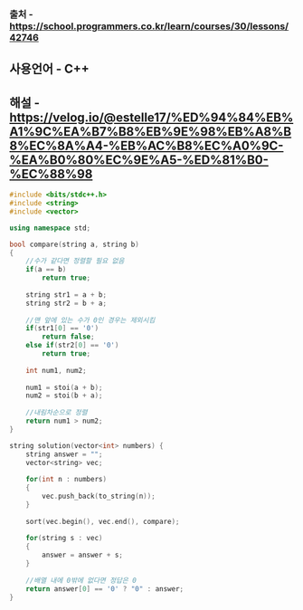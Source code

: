 ### 출처 - https://school.programmers.co.kr/learn/courses/30/lessons/42746
## 사용언어 - C++
## 해설 - https://velog.io/@estelle17/%ED%94%84%EB%A1%9C%EA%B7%B8%EB%9E%98%EB%A8%B8%EC%8A%A4-%EB%AC%B8%EC%A0%9C-%EA%B0%80%EC%9E%A5-%ED%81%B0-%EC%88%98

```cpp
#include <bits/stdc++.h>
#include <string>
#include <vector>

using namespace std;

bool compare(string a, string b)
{
    //수가 같다면 정렬할 필요 없음
    if(a == b)
        return true;
    
    string str1 = a + b;
    string str2 = b + a;
    
    //맨 앞에 있는 수가 0인 경우는 제외시킴
    if(str1[0] == '0')
        return false;
    else if(str2[0] == '0')
        return true;
    
    int num1, num2;
    
    num1 = stoi(a + b);
    num2 = stoi(b + a);
    
    //내림차순으로 정렬
    return num1 > num2;
}

string solution(vector<int> numbers) {
    string answer = "";
    vector<string> vec;
    
    for(int n : numbers)
    {
        vec.push_back(to_string(n));
    }
    
    sort(vec.begin(), vec.end(), compare);
    
    for(string s : vec)
    {
        answer = answer + s;
    }
    
    //배열 내에 0밖에 없다면 정답은 0
    return answer[0] == '0' ? "0" : answer;
}
```